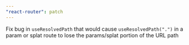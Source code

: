```yaml
---
"react-router": patch
---
```


Fix bug in `useResolvedPath` that would cause `useResolvedPath(".")` in a param or splat route to lose the params/splat portion of the URL path

